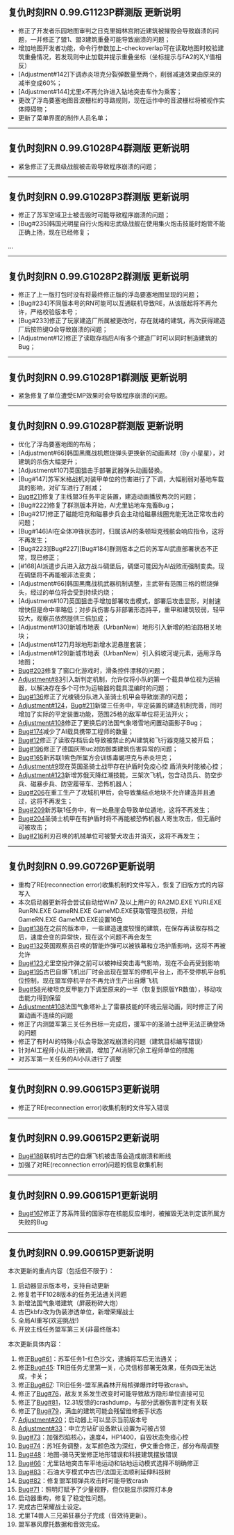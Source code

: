 ## 复仇时刻RN 0.99.G1123P群测版 更新说明
* 修正了开发者乐园地图审判之日克里姆林宫附近建筑被摧毁会导致崩溃的问题，一并修正了盟1、盟3建筑重叠可能导致崩溃的问题；
* 增加地图开发者功能，命令行参数加上-checkoverlap可在读取地图时校验建筑重叠情况，若发现则中止加载并提示重叠坐标（坐标提示与FA2的X,Y值相反）
* [Adjustment#142]下调赤炎坦克分裂弹数量至两个，削弱减速效果由原来的减半变成60%；
* [Adjustment#144]尤里x不再允许进入钻地突击车作为乘客；
* 更改了浮岛要塞地图音波栅栏的寻路规则，现在运作中的音波栅栏将被视作实体障碍物；
* 更新了菜单界面的制作人员名单；
***

## 复仇时刻RN 0.99.G1028P4群测版 更新说明
* 紧急修正了无畏级战舰被击毁导致程序崩溃的问题；
***


## 复仇时刻RN 0.99.G1028P3群测版 更新说明
* 修正了苏军空域卫士被击毁时可能导致程序崩溃的问题；
* [Bug#235]韩国光明星自行火炮和忠武级战舰在使用集火炮击技能时炮管不能正确上扬，现在已经修复；

...
***


## 复仇时刻RN 0.99.G1028P2群测版 更新说明
* 修正了上一版打包时没有将最终修正版的浮岛要塞地图呈现的问题；
* [Bug#234]不同版本号的RN可能可以互通联机导致RE，从该版起将不再允许，严格校验版本号；
* [Bug#233]修正了玩家建造厂所属被更改时，存在就绪的建筑，再次获得建造厂后按热键Q会导致崩溃的问题；
* [Adjustment#12]修正了读取存档后AI有多个建造厂时可以同时制造建筑的Bug；
***

## 复仇时刻RN 0.99.G1028P1群测版 更新说明
* 紧急修复了单位遭受EMP效果时会导致程序崩溃的问题。
***

## 复仇时刻RN 0.99.G1028P群测版 更新说明

* 优化了浮岛要塞地图的布局；
* [Adjustment#66]韩国黑鹰战机燃烧弹头更换新的动画素材（By 小星星），对建筑的杀伤大幅提升；
* [Adjustment#107]英国狙击手部署武器弹头动画替换。
* [Bug#147]苏军米格战机对装甲单位的伤害进行了下调，大幅削弱对基地车载具的影响，对矿车进行了削减；
* [Bug#211]修复了主线盟3任务平定装置，建造动画播放两次的问题；
* [Bug#222]修复了群测版本开始，AI尤里钻地车鬼畜Bug；
* [Bug#217]修正了磁能坦克和磁暴步兵会主动给磁暴线圈充能无法正常攻击的问题；
* [Bug#146]AI在全体冲锋状态时，归属该AI的条顿坦克残骸会响应指令，这将不再发生； 
* [Bug#223][Bug#227][Bug#184]群测版本之后的苏军AI武直部署状态不正常，现已修正；
* [#168]AI派遣步兵进入敌方战斗碉堡后，碉堡可能因为AI战败而强制变卖。现在碉堡将不再能被非法变卖；
* [Adjustment#66]韩国黑鹰战机武器机制调整，主武带有范围三格的燃烧弹头，经过的单位将会受到持续灼烧；
* [Adjustment#107]英国狙击手增加部署攻击模式，部署后攻击显形，对射速增快但是命中率略低；对步兵伤害与非部署形态持平，重甲和建筑较弱，轻甲较大，观察员依然提供三倍加成；
* [Adjustment#130]新城市地表（UrbanNew）地形引入新增的柏油路相关地块；
* [Adjustment#127]月球地形新增水泥悬崖套装；
* [Adjustment#129]新城市地表（UrbanNew）引入斜坡河堤元素，适用浮岛地图；
* [Bug#203]修复了窗口化游戏时，滑条控件漂移的问题；
* [Adjustment#83]引入新判定机制，允许仅将小队的第一个载具单位视为运输器，以解决存在多个可作为运输器的载具混编时的问题；
* [Bug#136]修正了光棱镜分队进入圣骑士机甲会导致崩溃的问题；
* [Adjustment#124]，[Bug#211]新盟三任务中，平定装置的建造机制完善，同时增加了实际的平定装置功能，范围25格的敌军单位将无法开火； 
* [Adjustment#108]修正了更换后的法国气象塔雪地闲置动画影子Bug；
* [Bug#174]减少了AI载具携带工程师的数量；
* [Bug#12]修正了读取存档后会导致被禁止的AI建筑和飞行器克隆又被开启；
* [Bug#196]修正了德国灰熊uc对防御类建筑伤害异常的问题；
* [Bug#165]新苏联1紫色所属方会训练毒蝎坦克与赤炎坦克；
* [Adjustment#9]现在英国圣骑士战甲存在护盾时免疫心控 盾消失时能被心控；
* [Adjustment#123]新增苏俄天降红潮技能，三架次飞机，包含动员兵、防空步兵、磁暴步兵、防空履带车、恐怖机器人；
* [Bug#206]在重工生产了攻城机甲后，会导致集结点地块不允许建造并且通过，这将不再发生；
* [Bug#209]新苏联1任务中，有一处悬崖会导致单位遁地，这将不再发生；
* [Bug#204]圣骑士机甲在有护盾时将不再能被恐怖机器人寄生攻击，但无盾时可被攻击；
* [Bug#216]利刃召唤的机械单位可被警犬攻击并消灭，这将不再发生；

***
## 复仇时刻RN 0.99.G0726P更新说明
* 重构了RE(reconnection error)收集机制的文件写入，恢复了旧版方式的内容写入
* 本次启动器更新将会尝试自动给Win7 及以上用户的 RA2MD.EXE YURI.EXE RunRN.EXE GameRN.EXE GameMD.EXE获取管理员权限，并给GameRN.EXE GameMD.EXE设置16色
* [Bug#138]在之前的版本中，一些建造速度较慢的建筑，在保存再读取存档之后，速度会变的异常快，现在这个问题不再会发生
* [Bug#132]英国观察员召唤的智能炸弹可以被铁幕和立场护盾影响，这将不再被允许
* [Bug#123]尤里空投炸弹之前可以被神经突击毒气影响，现在不会再受到影响
* [Bug#195]古巴自爆飞机出厂时会出现在盟军的停机平台上，而不受停机平台机位控制，现在盟军停机平台不再允许生产出自爆飞机
* [Bug#58]光棱坦克反甲能力下调至原来的一半（恢复到原版YR数值），移动攻击能力得到保留
* [Adjustment#108]法国气象塔补上了雷暴技能的环境云层动画，同时修正了闲置动画不连续的问题
* 修正了内测盟军第三关任务目标一完成后，援军中的圣骑士战甲无法正确登场的问题
* 修正了有时AI的特殊小队会导致游戏崩溃的问题（建筑目标编写错误）
* 针对AI工程师小队进行微调，增加了AI消除冗余工程师单位的措施
* 对苏军第一关任务的AI小队进行了调整

***

## 复仇时刻RN 0.99.G0615P3更新说明
* 修正了RE(reconnection error)收集机制的文件写入错误

***
## 复仇时刻RN 0.99.G0615P2更新说明

* [Bug#188]联机时古巴的自爆飞机被击落会造成崩溃和断线
* 加强了对RE(reconnection error)问题的信息收集机制

***

## 复仇时刻RN 0.99.G0615P1更新说明

* [Bug#167]修正了苏系阵营的国家存在核能反应堆时，被摧毁无法判定该所属方失败的Bug

***

## 复仇时刻RN 0.99.G0615P更新说明
本次更新的重点内容（包括但不限于）：
1. 启动器显示版本号，支持自动更新
2. 修复若干F1028版本的任务无法通关问题
3. 新增法国气象塔建筑（屏蔽粉碎大炮）
4. 古巴kbfz改为伪装渗透单位，新增荣耀战士
5. 全局AI重写(欢迎挑战!)
6. 开放主线任务盟军第三关(非最终版本)

本次更新具体内容：
1. 修正[Bug#61]：苏军任务1-红色沙文，逮捕将军后无法通关；
2. 修正[Bug#45]: TR旧任务尤里第一关，心灵信标部署无效果，任务四无法达成，卡关；
3. 修正[Bug#67]: TR旧任务-盟军黑森林开局核弹爆炸时导致crash。
4. 修正了[Bug#76]，敌友关系发生改变时可能导致敌方隐形单位直接可见
5. 修正了[Bug#81]，12.31反馈的crashdump，与部分武器伤害判定有关联
6. 修正了[Bug#79]，满血的建筑可能会残留维修扳手状态
7. [Adjustment#20]；启动器上可以显示当前版本号
8. [Adjustment#33]：中立方钻矿设备默认设置为可被占领
9. [Bug#73]：加强烈焰核心，速度4，HP1400，自毁状态免疫心控
10. [Bug#74]：苏1任务调整，友军颜色改为深红，伊文重合修正，部分布局调整
11. [Bug#48]：地图-骑马天堂修正地形错误和科技建筑摆放错误
12. [Bug#66]：尤里钻地突击车平地运动和钻地运动模式选择不明确修正
13. [Bug#83]：石油大亨模式中古巴/法国无法顺利延伸科技树
14. [Bug#82]：修复盟军掷弹兵攻击时可能导致crash
15. [Bug#71]：照明灯赋予了少量视野，但仅能显示探照灯本身
16. 启动器重构，修复了稳定性问题。
17. 完成古巴荣耀战士设定。
18. 尤里T4兽人三兄弟狂暴分子完成（音效待更新）。
19. 盟军暴风摩托数据和音效完成。

[Bug#12]:https://github.com/Zero-Fanker/RN_All_Issues/issues/12
[Bug#45]:https://github.com/Zero-Fanker/RN_All_Issues/issues/45
[Bug#48]:https://github.com/Zero-Fanker/RN_All_Issues/issues/48
[Bug#58]:https://github.com/Zero-Fanker/RN_All_Issues/issues/58
[Bug#61]:https://github.com/Zero-Fanker/RN_All_Issues/issues/61
[Bug#66]:https://github.com/Zero-Fanker/RN_All_Issues/issues/66
[Bug#67]:https://github.com/Zero-Fanker/RN_All_Issues/issues/67
[Bug#71]:https://github.com/Zero-Fanker/RN_All_Issues/issues/71
[Bug#73]:https://github.com/Zero-Fanker/RN_All_Issues/issues/73
[Bug#74]:https://github.com/Zero-Fanker/RN_All_Issues/issues/74
[Bug#76]:https://github.com/Zero-Fanker/RN_All_Issues/issues/76
[Bug#79]:https://github.com/Zero-Fanker/RN_All_Issues/issues/79
[Bug#81]:https://github.com/Zero-Fanker/RN_All_Issues/issues/81
[Bug#82]:https://github.com/Zero-Fanker/RN_All_Issues/issues/82
[Bug#83]:https://github.com/Zero-Fanker/RN_All_Issues/issues/83
[Bug#123]:https://github.com/Zero-Fanker/RN_All_Issues/issues/123
[Bug#132]:https://github.com/Zero-Fanker/RN_All_Issues/issues/132
[Bug#136]:https://github.com/Zero-Fanker/RN_All_Issues/issues/136
[Bug#138]:https://github.com/Zero-Fanker/RN_All_Issues/issues/138
[Bug#165]:https://github.com/Zero-Fanker/RN_All_Issues/issues/165
[Bug#167]:https://github.com/Zero-Fanker/RN_All_Issues/issues/167
[Bug#174]:https://github.com/Zero-Fanker/RN_All_Issues/issues/174
[Bug#188]:https://github.com/Zero-Fanker/RN_All_Issues/issues/188
[Bug#195]:https://github.com/Zero-Fanker/RN_All_Issues/issues/195
[Bug#196]:https://github.com/Zero-Fanker/RN_All_Issues/issues/196
[Bug#203]:https://github.com/Zero-Fanker/RN_All_Issues/issues/203
[Bug#204]:https://github.com/Zero-Fanker/RN_All_Issues/issues/204
[Bug#206]:https://github.com/Zero-Fanker/RN_All_Issues/issues/206
[Bug#209]:https://github.com/Zero-Fanker/RN_All_Issues/issues/209
[Bug#211]:https://github.com/Zero-Fanker/RN_All_Issues/issues/211
[Bug#216]:https://github.com/Zero-Fanker/RN_All_Issues/issues/216
[Adjustment#9]:https://github.com/Zero-Fanker/RN_Internal_Issues/issues/9
[Adjustment#20]:https://github.com/Zero-Fanker/RN_Internal_Issues/issues/20
[Adjustment#33]:https://github.com/Zero-Fanker/RN_Internal_Issues/issues/33
[Adjustment#83]:https://github.com/Zero-Fanker/RN_Internal_Issues/issues/83
[Adjustment#108]:https://github.com/Zero-Fanker/RN_Internal_Issues/issues/108
[Adjustment#123]:https://github.com/Zero-Fanker/RN_Internal_Issues/issues/123
[Adjustment#124]:https://github.com/Zero-Fanker/RN_Internal_Issues/issues/124